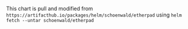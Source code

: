 This chart is pull and modified from `https://artifacthub.io/packages/helm/schoenwald/etherpad` using `helm fetch --untar schoenwald/etherpad `
